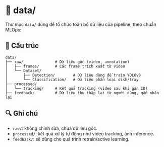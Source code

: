 # 📁 data/

Thư mục `data/` dùng để tổ chức toàn bộ dữ liệu của pipeline, theo chuẩn MLOps:

## 📂 Cấu trúc

```
data/
├── raw/              # Dữ liệu gốc (video, annotation)
│   ├── frames/       # Các frame trích xuất từ video
│   └── Dataset/      
│       ├── Detection/        # Dữ liệu dùng để train YOLOv8
│       └── Classification/   # Dữ liệu phân loại dish/tray
├── processed/        
│   └── tracking/     # Kết quả tracking (video sau khi gán ID)
├── feedback/         # Dữ liệu thu thập lại từ người dùng, gắn nhãn lại
```

## 🔍 Ghi chú

- `raw/`: không chỉnh sửa, chứa dữ liệu gốc.
- `processed/`: kết quả xử lý tự động như video tracking, ảnh inference.
- `feedback/`: sẽ dùng cho quá trình retrain/active learning.
